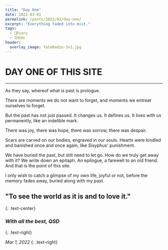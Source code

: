```yaml
---
title: "Day One"
date: 2022-03-01
permalink: /posts/2022/03/day-one/
excerpt: "Everything faded into mist."
tags:
  - 📘Diary
  - 😢Emo
header:
  overlay_image: TateRadio-3v1.jpg
---
```


# DAY ONE OF THIS SITE

-----

As they say, whereof what is past is prologue.

There are moments we do not want to forget, and moments we entreat ourselves to forget. 

But the past has not just passed. It changes us. It defines us. It lives with us permanently, like an indelible mark. 

There was joy, there was hope, there was sorrow, there was despair. 

Scars are carved on our bodies, engraved in our souls. Hearts were kindled and banished once and once again, like Sisyphus' punishment.

We have buried the past, but still need to let go. How do we truly get away with it? We write down an epitaph. An epilogue, a farewell to an old friend. And that is the point of this site.

I only wish to catch a glimpse of my own life, joyful or not, before the memory fades away, buried along with my past.

## "To see the world as it is and to love it."
{: .text-center}

### *With all the best, QSD*
{: .text-right}

*Mar 1, 2022*
{: .text-right}
